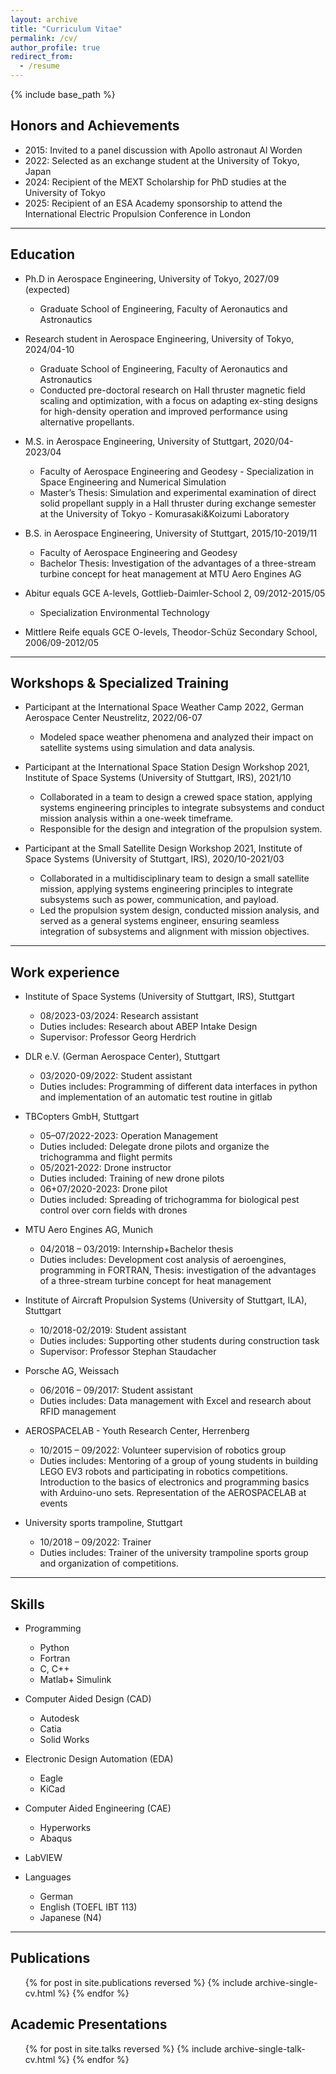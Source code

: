 ```yaml
---
layout: archive
title: "Curriculum Vitae"
permalink: /cv/
author_profile: true
redirect_from:
  - /resume
---
```


{% include base_path %}

Honors and Achievements
----
* 2015: Invited to a panel discussion with Apollo astronaut Al Worden
* 2022: Selected as an exchange student at the University of Tokyo, Japan
* 2024: Recipient of the MEXT Scholarship for PhD studies at the University of Tokyo
* 2025: Recipient of an ESA Academy sponsorship to attend the International Electric Propulsion Conference in London
----

Education
----
* Ph.D in Aerospace Engineering, University of Tokyo, 2027/09 (expected)
	* Graduate School of Engineering, Faculty of Aeronautics and Astronautics

* Research student in Aerospace Engineering, University of Tokyo, 2024/04-10 
	* Graduate School of Engineering, Faculty of Aeronautics and Astronautics
	* Conducted pre-doctoral research on Hall thruster magnetic field scaling and optimization, with a focus on adapting ex-sting designs for high-density operation and improved performance using alternative propellants.

* M.S. in Aerospace Engineering, University of Stuttgart, 2020/04-2023/04 
	* Faculty of Aerospace Engineering and Geodesy - Specialization in Space Engineering and Numerical Simulation
	* Master’s Thesis: Simulation and experimental examination of direct solid propellant supply in a Hall thruster during exchange semester at the University of Tokyo - Komurasaki&Koizumi Laboratory

* B.S. in Aerospace Engineering, University of Stuttgart, 2015/10-2019/11
	* Faculty of Aerospace Engineering and Geodesy 
	* Bachelor Thesis: Investigation of the advantages of a three-stream turbine concept for heat management at MTU Aero Engines AG

* Abitur equals GCE A-levels, Gottlieb-Daimler-School 2, 09/2012-2015/05
	* Specialization Environmental Technology

* Mittlere Reife equals GCE O-levels, Theodor-Schüz Secondary School, 2006/09-2012/05

----

Workshops & Specialized Training
----
* Participant at the International Space Weather Camp 2022, German Aerospace Center Neustrelitz, 2022/06-07 
	* Modeled space weather phenomena and analyzed their impact on satellite systems using simulation and data analysis.

* Participant at the International Space Station Design Workshop 2021, Institute of Space Systems (University of Stuttgart, IRS), 2021/10 
	* Collaborated in a team to design a crewed space station, applying systems engineering principles to integrate subsystems and conduct mission analysis within a one-week timeframe.
	* Responsible for the design and integration of the propulsion system.
	 

* Participant at the Small Satellite Design Workshop 2021, Institute of Space Systems (University of Stuttgart, IRS), 2020/10-2021/03 
	* Collaborated in a multidisciplinary team to design a small satellite mission, applying systems engineering principles to integrate subsystems such as power, communication, and payload.
	* Led the propulsion system design, conducted mission analysis, and served as a general systems engineer, ensuring seamless integration of subsystems and alignment with mission objectives.

----


Work experience
----
* Institute of Space Systems (University of Stuttgart, IRS), Stuttgart
	* 08/2023-03/2024: Research assistant
    * Duties includes: Research about ABEP Intake Design
	* Supervisor: Professor Georg Herdrich
  
* DLR e.V. (German Aerospace Center), Stuttgart
	* 03/2020-09/2022: Student assistant
    * Duties includes: Programming of different data interfaces in python and implementation of an automatic test routine in gitlab

* TBCopters GmbH, Stuttgart
	* 05–07/2022-2023: Operation Management
	* Duties included: Delegate drone pilots and organize the trichogramma and flight permits
	* 05/2021-2022: Drone instructor
	* Duties included: Training of new drone pilots
	* 06+07/2020-2023: Drone pilot
	* Duties included: Spreading of trichogramma for biological pest control over corn fields with drones

* MTU Aero Engines AG, Munich
	* 04/2018 – 03/2019: Internship+Bachelor thesis
    * Duties includes: Development cost analysis of aeroengines, programming in FORTRAN, Thesis: investigation of the advantages of a three-stream turbine concept for heat management

* Institute of Aircraft Propulsion Systems (University of Stuttgart, ILA), Stuttgart
	* 10/2018-02/2019: Student assistant
    * Duties includes: Supporting other students during construction task
	* Supervisor: Professor Stephan Staudacher
  
* Porsche AG, Weissach
	* 06/2016 – 09/2017: Student assistant
    * Duties includes: Data management with Excel and research about RFID management

* AEROSPACELAB - Youth Research Center, Herrenberg
	* 10/2015 – 09/2022: Volunteer supervision of robotics group
    * Duties includes: Mentoring of a group of young students in building LEGO EV3 robots and participating in robotics competitions. Introduction to the basics of electronics and programming basics with Arduino-uno sets. Representation of the AEROSPACELAB at events

* University sports trampoline, Stuttgart
	* 10/2018 – 09/2022: Trainer
    * Duties includes: Trainer of the university trampoline sports group and organization of competitions.

----


Skills
----
* Programming
	* Python
	* Fortran
	* C, C++
	* Matlab+ Simulink
	
* Computer Aided Design (CAD)
	* Autodesk
	* Catia
	* Solid Works
* Electronic Design Automation (EDA)
	* Eagle
	* KiCad
* Computer Aided Engineering (CAE)
	* Hyperworks
	* Abaqus
* LabVIEW
* Languages
	* German
	* English (TOEFL IBT 113)
	* Japanese (N4)

----





Publications
----
  <ul>{% for post in site.publications reversed %}
    {% include archive-single-cv.html %}
  {% endfor %}</ul>
  
Academic Presentations
----
  <ul>{% for post in site.talks reversed %}
    {% include archive-single-talk-cv.html  %}
  {% endfor %}</ul>
